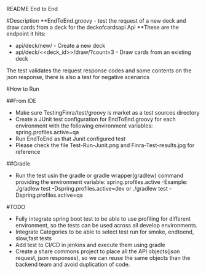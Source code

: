 README End to End

#Description
**EndToEnd.groovy - test the request of a new deck and draw cards from a deck for the deckofcardsapi Api
**These are the endpoint it hits:
* api/deck/new/ - Create a new deck
* api/deck/<<deck_id>>/draw/?count=3 - Draw cards from an existing deck

The test validates the request response codes and some contents on the json response, there is also a test for negative scenarios

#How to Run

##From IDE
- Make sure TestingFinra/test/groovy is market as a test sources directory
- Create a JUnit test configuration for EndToEnd.groovy for each environment with the following environment variables:
spring.profiles.active=qa
- Run EndToEnd as that Junit configured test
- Please check the file Test-Run-Junit.png and Finra-Test-results.jpg for reference

##Gradle
- Run the test usin the gradle or gradle wrapper(gradlew) command providing the environment variable: spring.profiles.active
-Example: ./gradlew test -Dspring.profiles.active=dev or ./gradlew test -Dspring.profiles.active=qa

#TODO
* Fully integrate spring boot test to be able to use profiling for different environment, so the tests can be used across all develop environments.
* Integrate Categories to be able to select test run for smoke, endtoend, slow,fast tests
* Add test to CI/CD in jenkins and execute them using gradle   
* Create a share commons project to place all the API objects(json request, json responses), so we can reuse the same objects than the backend team and avoid duplication of code.
